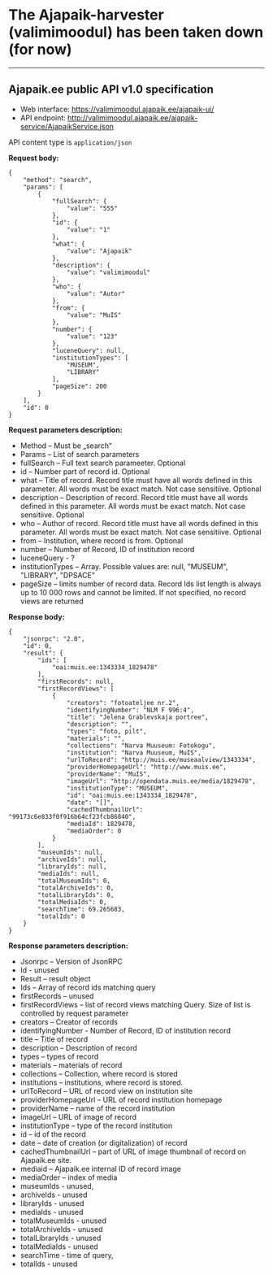# The Ajapaik-harvester (valimimoodul) has been taken down (for now)
___

## **Ajapaik.ee public API v1.0 specification**

* Web interface: https://valimimoodul.ajapaik.ee/ajapaik-ui/
* API endpoint: http://valimimoodul.ajapaik.ee/ajapaik-service/AjapaikService.json

API content type is ```application/json```


**Request body:**
```
{
    "method": "search",
    "params": [
        {
            "fullSearch": {
                "value": "555"
            },
            "id": {
                "value": "1"
            },
            "what": {
                "value": "Ajapaik"
            },
            "description": {
                "value": "valimimoodul"
            },
            "who": {
                "value": "Autor"
            },
            "from": {
                "value": "MuIS"
            },
            "number": {
                "value": "123"
            },
            "luceneQuery": null,
            "institutionTypes": [
                "MUSEUM",
                "LIBRARY"
            ],
            "pageSize": 200
        }
    ],
    "id": 0
}
```
**Request parameters description:**

- Method – Must be „search“
- Params – List of search parameters
- fullSearch – Full text search parameeter. Optional
- id – Number part of record id. Optional
- what – Title of record. Record title must have all words defined in this parameter. All words must be exact match. Not case sensitiive. Optional
- description – Description of record. Record title must have all words defined in this parameter. All words must be exact match. Not case sensitiive. Optional
- who – Author of record. Record title must have all words defined in this parameter. All words must be exact match. Not case sensitiive. Optional
- from – Institution, where record is from. Optional
- number – Number of Record, ID of institution record
- luceneQuery - ?
- institutionTypes – Array. Possible values are: null, "MUSEUM", "LIBRARY", "DPSACE"
- pageSize – limits number of record data. Record Ids list length is always up to 10 000 rows and cannot be limited. If not specified, no record views are returned

**Response body:**
```
{
    "jsonrpc": "2.0",
    "id": 0,
    "result": {
        "ids": [
            "oai:muis.ee:1343334_1829478"
        ],
        "firstRecords": null,
        "firstRecordViews": [
            {
                "creators": "fotoateljee nr.2",
                "identifyingNumber": "NLM F 996:4",
                "title": "Jelena Grablevskaja portree",
                "description": "",
                "types": "foto, pilt",
                "materials": "",
                "collections": "Narva Muuseum: Fotokogu",
                "institution": "Narva Muuseum, MuIS",
                "urlToRecord": "http://muis.ee/museaalview/1343334",
                "providerHomepageUrl": "http://www.muis.ee",
                "providerName": "MuIS",
                "imageUrl": "http://opendata.muis.ee/media/1829478",
                "institutionType": "MUSEUM",
                "id": "oai:muis.ee:1343334_1829478",
                "date": "[]",
                "cachedThumbnailUrl": "99173c6e833f0f916b64cf23fcb86840",
                "mediaId": 1829478,
                "mediaOrder": 0
            }
        ],
        "museumIds": null,
        "archiveIds": null,
        "libraryIds": null,
        "mediaIds": null,
        "totalMuseumIds": 0,
        "totalArchiveIds": 0,
        "totalLibraryIds": 0,
        "totalMediaIds": 0,
        "searchTime": 69.265683,
        "totalIds": 0
    }
}
```

**Response parameters description:**

- Jsonrpc – Version of JsonRPC
- Id - unused  
- Result – result object
- Ids – Array of record ids matching query
- firstRecords – unused
- firstRecordViews – list of record views matching Query. Size of list is controlled by request parameter
- creators – Creator of records
- identifyingNumber - Number of Record, ID of institution record
- title – Title of record
- description – Description of record
- types – types of record
- materials – materials of record
- collections – Collection, where record is stored
- institutions – institutions, where record is stored.
- urlToRecord – URL of record view on institution site
- providerHomepageUrl – URL of record institution homepage
- providerName – name of the record institution
- imageUrl – URL of image of record
- institutionType – type of the record institution
- id – id of the record
- date – date of creation (or digitalization) of record 
- cachedThumbnailUrl – part of URL of image thumbnail of record on Ajapaik.ee site.
- mediaid – Ajapaik.ee internal ID of record image
- mediaOrder – index of media
- museumIds - unused,
- archiveIds - unused
- libraryIds - unused
- mediaIds - unused
- totalMuseumIds - unused
- totalArchiveIds - unused
- totalLibraryIds - unused
- totalMediaIds - unused
- searchTime - time of query,
- totalIds - unused



